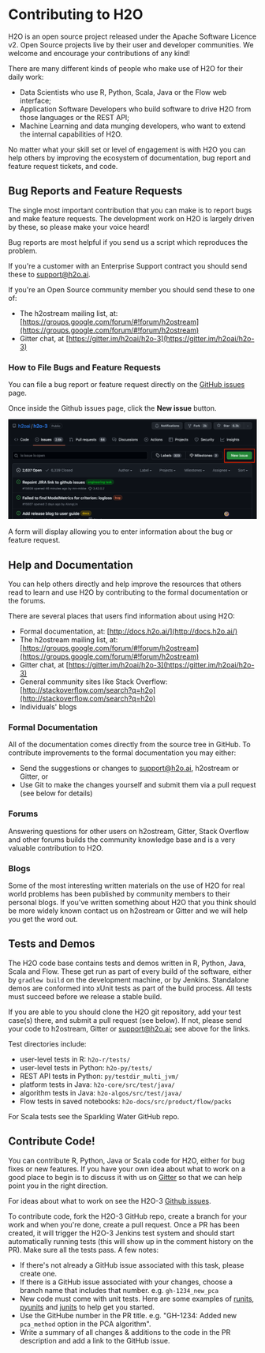 Contributing to H2O
============================

H2O is an open source project released under the Apache Software Licence v2.  Open Source projects live by their user and developer communities.  We welcome and encourage your contributions of any kind!

There are many different kinds of people who make use of H2O for their daily work: 

* Data Scientists who use R, Python, Scala, Java or the Flow web interface;
* Application Software Developers who build software to drive H2O from those languages or the REST API;
* Machine Learning and data munging developers, who want to extend the internal capabilities of H2O.

No matter what your skill set or level of engagement is with H2O you can help others by improving the ecosystem of documentation, bug report and feature request tickets, and code.

## Bug Reports and Feature Requests

The single most important contribution that you can make is to report bugs and make feature requests.  The development work on H2O is largely driven by these, so please make your voice heard!  

Bug reports are most helpful if you send us a script which reproduces the problem.

If you're a customer with an Enterprise Support contract you should send these to support@h2o.ai.

If you're an Open Source community member you should send these to one of:

* The h2ostream mailing list, at: [https://groups.google.com/forum/#!forum/h2ostream](https://groups.google.com/forum/#!forum/h2ostream)
* Gitter chat, at [https://gitter.im/h2oai/h2o-3](https://gitter.im/h2oai/h2o-3)

### How to File Bugs and Feature Requests

You can file a bug report or feature request directly on the [GitHub issues](https://github.com/h2oai/h2o-3/issues) page.

Once inside the Github issues page, click the **New issue** button.

 ![create](h2o-docs/src/product/images/issue_create.png)

A form will display allowing you to enter information about the bug or feature request.

## Help and Documentation

You can help others directly and help improve the resources that others read to learn and use H2O by contributing to the formal documentation or the forums.

There are several places that users find information about using H2O:

* Formal documentation, at: [http://docs.h2o.ai/](http://docs.h2o.ai/)
* The h2ostream mailing list, at: [https://groups.google.com/forum/#!forum/h2ostream](https://groups.google.com/forum/#!forum/h2ostream)
* Gitter chat, at [https://gitter.im/h2oai/h2o-3](https://gitter.im/h2oai/h2o-3)
* General community sites like Stack Overflow: [http://stackoverflow.com/search?q=h2o](http://stackoverflow.com/search?q=h2o)
* Individuals' blogs

### Formal Documentation

All of the documentation comes directly from the source tree in GitHub.  To contribute improvements to the formal documentation you may either:

* Send the suggestions or changes to support@h2o.ai, h2ostream or Gitter, or
* Use Git to make the changes yourself and submit them via a pull request (see below for details)

### Forums

Answering questions for other users on h2ostream, Gitter, Stack Overflow and other forums builds the community knowledge base and is a very valuable contribution to H2O.

### Blogs

Some of the most interesting written materials on the use of H2O for real world problems has been published by community members to their personal blogs.  If you've written something about H2O that you think should be more widely known contact us on h2ostream or Gitter and we will help you get the word out.

## Tests and Demos

The H2O code base contains tests and demos written in R, Python, Java, Scala and Flow.  These get run as part of every build of the software, either by `gradlew build` on the development machine, or by Jenkins.  Standalone demos are conformed into xUnit tests as part of the build process.  All tests must succeed before we release a stable build.

If you are able to you should clone the H2O git repository, add your test case(s) there, and submit a pull request (see below).  If not, please send your code to h2ostream, Gitter or support@h2o.ai; see above for the links.

Test directories include:

* user-level tests in R: `h2o-r/tests/`
* user-level tests in Python: `h2o-py/tests/`
* REST API tests in Python: `py/testdir_multi_jvm/`
* platform tests in Java: `h2o-core/src/test/java/`
* algorithm tests in Java: `h2o-algos/src/test/java/`
* Flow tests in saved notebooks: `h2o-docs/src/product/flow/packs`

For Scala tests see the Sparkling Water GitHub repo.

## Contribute Code!

You can contribute R, Python, Java or Scala code for H2O, either for bug fixes or new features.  If you have your own idea about what to work on a good place to begin is to discuss it with us on [Gitter](https://gitter.im/h2oai/h2o-3) so that we can help point you in the right direction.

For ideas about what to work on see the H2O-3 [Github issues](https://github.com/h2oai/h2o-3/issues).

To contribute code, fork the H2O-3 GitHub repo, create a branch for your work and when you're done, create a pull request.  Once a PR has been created, it will trigger the H2O-3 Jenkins test system and should start automatically running tests (this will show up in the comment history on the PR).  Make sure all the tests pass.  A few notes:

* If there's not already a GitHub issue associated with this task, please create one.
* If there is a GitHub issue associated with your changes, choose a branch name that includes that  number.  e.g. `gh-1234_new_pca`
* New code must come with unit tests.  Here are some examples of [runits](https://github.com/h2oai/h2o-3/tree/master/h2o-r/tests), [pyunits](https://github.com/h2oai/h2o-3/tree/master/h2o-py/tests) and [junits](https://github.com/h2oai/h2o-3/tree/master/h2o-algos/src/test/java/hex) to help get you started.
* Use the GitHube number in the PR title.  e.g. "GH-1234: Added new `pca_method` option in the PCA algorithm".
* Write a summary of all changes & additions to the code in the PR description and add a link to the GitHub issue.
